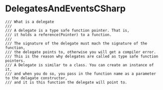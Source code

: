 # DelegatesAndEventsCSharp

    /// What is a delegate
    /// 
    /// A delegate is a type safe function pointer. That is,
    /// it holds a reference(Pointer) to a function.
    /// 
    /// The signature of the delegate must mach the signature of the function,
    /// the delegate points to, otherwise you will get a compiler error.
    /// This is the reason why delegates are called as type safe function pointers.
    /// A Delegate is similar to a class. You can create an instance of it,
    /// and when you do so, you pass in the function name as a parameter to the delagate constructor,
    /// and it is this function the delegate will point to.
